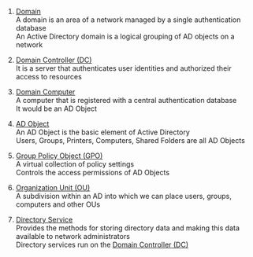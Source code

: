 1. <u>Domain</u>  
   A domain is an area of a network managed by a single authentication database  
   An Active Directory domain is a logical grouping of AD objects on a network

2. [Domain Controller (DC)](Domain%20Controller%20%28DC%29.md)  
   It is a server that authenticates user identities and authorized their access to resources

3. <u>Domain Computer</u>  
   A computer that is registered with a central authentication database  
   It would be an AD Object

4. <u>AD Object</u>  
   An AD Object is the basic element of Active Directory  
   Users, Groups, Printers, Computers, Shared Folders are all AD Objects

5. <u>Group Policy Object (GPO)</u>  
   A virtual collection of policy settings  
   Controls the access permissions of AD Objects

6. <u>Organization Unit (OU)</u>  
   A subdivision within an AD into which we can place users, groups, computers and other OUs

7. <u>Directory Service</u>  
   Provides the methods for storing directory data and making this data available to network administrators  
   Directory services run on the [Domain Controller (DC)](Domain%20Controller%20%28DC%29.md)
